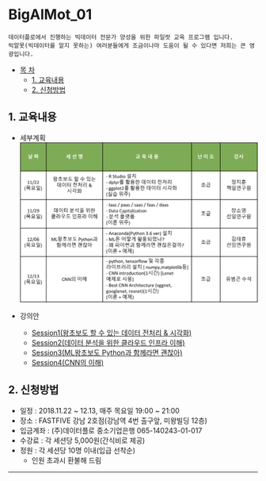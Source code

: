 # BigAlMot_01
```
데이터플로에서 진행하는 빅데이터 전문가 양성을 위한 파일럿 교육 프로그램 입니다.
빅알못(빅데이터를 알지 못하는) 여러분들에게 조금이나마 도움이 될 수 있다면 저희는 큰 영광입니다.
```

- [목 차](https://github.com/df-AI/BigAlMot_01#bigalmot_01)
  - [1. 교육내용](https://github.com/df-AI/BigAlMot_01#1-교육내용)
  - [2. 신청방법](https://github.com/df-AI/BigAlMot_01#2-신청방법)


## 1. 교육내용

- 세부계획
![session_table](./img/session_table.png)

- 강의안
  - [Session1(왕초보도 할 수 있는 데이터 전처리 & 시각화)](./Session1)
  - [Session2(데이터 분석을 위한 클라우드 인프라 이해)](./Session2)
  - [Session3(ML왕초보도 Python과 함께라면 괜찮아)](./Session3)
  - [Session4(CNN의 이해)](./Session4)


## 2. 신청방법

- 일정 : 2018.11.22 ~ 12.13, 매주 목요일 19:00 ~ 21:00
- 장소 : FASTFIVE 강남 2호점(강남역 4번 출구앞, 미왕빌딩 12층)
- 입금계좌 : (주)데이터플로 중소기업은행 065-140243-01-017
- 수강료 : 각 세션당 5,000원(간식비로 제공)
- 정원 : 각 세션당 10명 이내(입급 선착순)
  - 인원 초과시 환불해 드림

***
